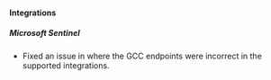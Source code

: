 
#### Integrations

##### Microsoft Sentinel

- Fixed an issue in where the GCC endpoints were incorrect in the supported integrations.
